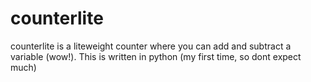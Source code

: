 # counterlite

counterlite is a liteweight counter where you can add and subtract a variable (wow!). This is written in python (my first time, so dont expect much)
